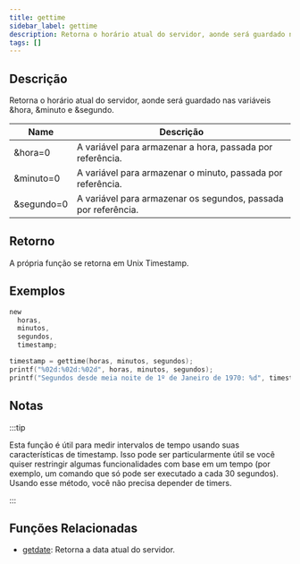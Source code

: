 ```yaml
---
title: gettime
sidebar_label: gettime
description: Retorna o horário atual do servidor, aonde será guardado nas variáveis &hora, &minuto e &segundo.
tags: []
---
```


<LowercaseNote />

## Descrição

Retorna o horário atual do servidor, aonde será guardado nas variáveis &hora, &minuto e &segundo.

| Name       | Descrição                                                      |
| ---------- | -------------------------------------------------------------- |
| &hora=0    | A variável para armazenar a hora, passada por referência.      |
| &minuto=0  | A variável para armazenar o minuto, passada por referência.    |
| &segundo=0 | A variável para armazenar os segundos, passada por referência. |

## Retorno

A própria função se retorna em Unix Timestamp.

## Exemplos

```c
new
  horas,
  minutos,
  segundos,
  timestamp;

timestamp = gettime(horas, minutos, segundos);
printf("%02d:%02d:%02d", horas, minutos, segundos);
printf("Segundos desde meia noite de 1º de Janeiro de 1970: %d", timestamp);
```

## Notas

:::tip

Esta função é útil para medir intervalos de tempo usando suas características de timestamp. Isso pode ser particularmente útil se você quiser restringir algumas funcionalidades com base em um tempo (por exemplo, um comando que só pode ser executado a cada 30 segundos). Usando esse método, você não precisa depender de timers.

:::

## Funções Relacionadas

- [getdate](getdate): Retorna a data atual do servidor.
